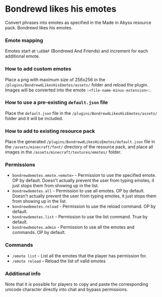 # Bondrewd likes his emotes
Convert phrases into emotes as specified in the Made in Abyss resource pack. Bondrewd likes his emotes.

### Emote mapping
Emotes start at `\uEBAF` (Bondrewd And Friends) and increment for each additional emote.

### How to add custom emotes
Place a png with maximum size of 256x256 in the `/plugins/BondrewdLikesHisEmotes/assets/` folder and reload the plugin. Images will be converted into the emote `:<file-name-minus-extension>:`.

### How to use a pre-existing `default.json` file
Place the `default.json` file in the `/plugins/BondrewdLikesHisEmotes/assets/` folder and it will be included.

### How to add to existing resource pack
Place the generated `/plugins/BondrewdLikesHisEmotes/default.json` file in the `/assets/minecraft/font/` directory of the resource pack, and place all images in the `/assets/minecraft/textures/emotes/` folder.

### Permissions
- `bondrewdemotes.emote.<emote>` - Permission to use the specified emote. OP by default. Doesn't actually prevent the user from typing emotes, it just stops them from showing up in the list.
- `bondrewdemotes.all` - Permission to use all emotes. OP by default. Doesn't actually prevent the user from typing emotes, it just stops them from showing up in the list.
- `bondrewdemotes.reload` - Permission to use the reload command. OP by default.
- `bondrewdemotes.list` - Permission to use the list command. True by default.
- `bondrewdemotes.admin` - Permission to use all the emotes and commands. OP by default.

### Commands
- `/emote list` - List all the emotes that the player has permission for.
- `/emote reload` - Reload the list of valid emotes

### Additional info
Note that it *is* possible for players to copy and paste the corresponding unicode character directly into chat and bypass permissions.